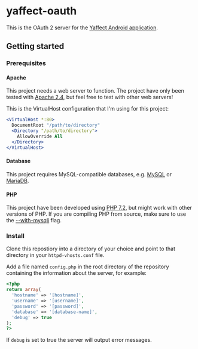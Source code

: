 # yaffect-oauth
This is the OAuth 2 server for the [Yaffect Android application](https://github.com/WeeRox/yaffect-android).

## Getting started

### Prerequisites
#### Apache
This project needs a web server to function. The project have only been tested with [Apache 2.4](https://httpd.apache.org/), but feel free to test with other web servers!

This is the VirtualHost configuration that I'm using for this project:
```apache
<VirtualHost *:80>
  DocumentRoot "/path/to/directory"
  <Directory "/path/to/directory">
    AllowOverride All
  </Directory>
</VirtualHost>
```

#### Database
This project requires MySQL-compatible databases, e.g. [MySQL](https://www.mysql.com/) or [MariaDB](https://mariadb.org/).

#### PHP
This project have been developed using [PHP 7.2](http://php.net/), but might work with other versions of PHP. 
If you are compiling PHP from source, make sure to use the [--with-mysqli](http://php.net/manual/en/mysqli.installation.php) flag. 

### Install
Clone this repostiory into a directory of your choice and point to that directory in your `httpd-vhosts.conf` file. 

Add a file named `config.php` in the root directory of the repository containing the information about the server, for example:
```php
<?php
return array(
  'hostname' => '[hostname]',
  'username' => '[username]',
  'password' => '[password]',
  'database' => '[database-name]',
  'debug' => true
);
?>
```
If `debug` is set to true the server will output error messages. 

